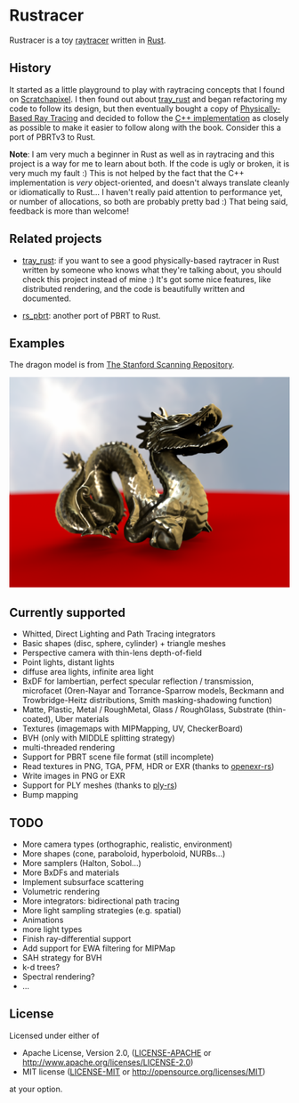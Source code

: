 # Rustracer

Rustracer is a toy [raytracer](https://en.wikipedia.org/wiki/Ray_tracing_(graphics)) written in [Rust](http://rust-lang.org).

## History

It started as a little playground to play with raytracing concepts that I found on [Scratchapixel](http://www.scratchapixel.com). I then found out about [tray_rust](http://github.com/TwinkleBear/tray_rust) and began refactoring my code to follow its design, but then eventually bought a copy of [Physically-Based Ray Tracing](http://www.pbrt.org) and decided to follow the [C++ implementation](https://github.com/mmp/pbrt-v3) as closely as possible to make it easier to follow along with the book. Consider this a port of PBRTv3 to Rust.

**Note**: I am very much a beginner in Rust as well as in raytracing and this project is a way for me to learn about both. If the code is ugly or broken, it is very much my fault :) This is not helped by the fact that the C++ implementation is _very_ object-oriented, and doesn't always translate cleanly or idiomatically to Rust... I haven't really paid attention to performance yet, or number of allocations, so both are probably pretty bad :) That being said, feedback is more than welcome! 

## Related projects
 * [tray_rust](http://github.com/TwinkleBear/tray_rust): if you want to see a good physically-based raytracer in Rust written by someone who knows what they're talking about, you should check this project instead of mine :) It's got some nice features, like distributed rendering, and the code is beautifully written and documented.

 * [rs_pbrt](https://github.com/wahn/rs_pbrt): another port of PBRT to Rust.

## Examples

The dragon model is from [The Stanford Scanning Repository](http://graphics.stanford.edu/data/3Dscanrep/).

![example1](example1.png)

## Currently supported
 * Whitted, Direct Lighting and Path Tracing integrators
 * Basic shapes (disc, sphere, cylinder) + triangle meshes
 * Perspective camera with thin-lens depth-of-field
 * Point lights, distant lights
 * diffuse area lights, infinite area light
 * BxDF for lambertian, perfect specular reflection / transmission, microfacet (Oren-Nayar and Torrance-Sparrow models, Beckmann and Trowbridge-Heitz distributions, Smith masking-shadowing function)
 * Matte, Plastic, Metal / RoughMetal, Glass / RoughGlass, Substrate (thin-coated), Uber materials
 * Textures (imagemaps with MIPMapping, UV, CheckerBoard)
 * BVH (only with MIDDLE splitting strategy)
 * multi-threaded rendering
 * Support for PBRT scene file format (still incomplete)
 * Read textures in PNG, TGA, PFM, HDR or EXR (thanks to [openexr-rs](https://github.com/cessen/openexr-rs))
 * Write images in PNG or EXR
 * Support for PLY meshes (thanks to [ply-rs](https://github.com/Fluci/ply-rs))
 * Bump mapping

## TODO
 * More camera types (orthographic, realistic, environment)
 * More shapes (cone, paraboloid, hyperboloid, NURBs...)
 * More samplers (Halton, Sobol...)
 * More BxDFs and materials
 * Implement subsurface scattering
 * Volumetric rendering
 * More integrators: bidirectional path tracing
 * More light sampling strategies (e.g. spatial)
 * Animations
 * more light types
 * Finish ray-differential support
 * Add support for EWA filtering for MIPMap
 * SAH strategy for BVH
 * k-d trees?
 * Spectral rendering?
 * ...

## License

Licensed under either of

 * Apache License, Version 2.0, ([LICENSE-APACHE](LICENSE-APACHE) or http://www.apache.org/licenses/LICENSE-2.0)
 * MIT license ([LICENSE-MIT](LICENSE-MIT) or http://opensource.org/licenses/MIT)

at your option.

